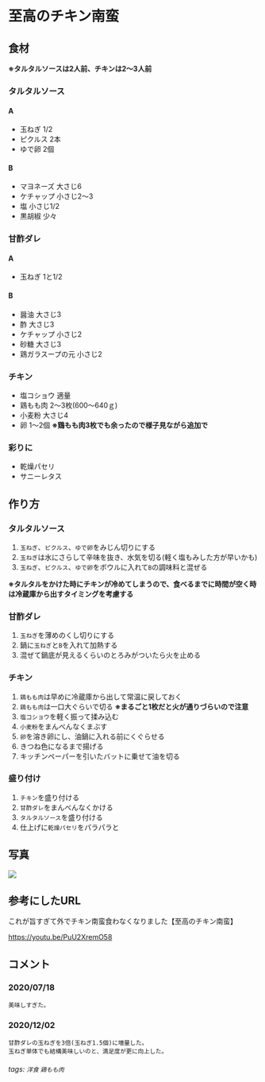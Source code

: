# 至高のチキン南蛮

## 食材

**※タルタルソースは2人前、チキンは2〜3人前**

### タルタルソース

#### A

* 玉ねぎ 1/2
* ピクルス 2本
* ゆで卵 2個

#### B

* マヨネーズ 大さじ6
* ケチャップ 小さじ2〜3
* 塩 小さじ1/2
* 黒胡椒 少々

### 甘酢ダレ

#### A

* 玉ねぎ 1と1/2

#### B

* 醤油 大さじ3
* 酢 大さじ3
* ケチャップ 小さじ2
* 砂糖 大さじ3
* 鶏ガラスープの元 小さじ2

### チキン

* 塩コショウ 適量
* 鶏もも肉 2〜3枚(600～640ｇ)
* 小麦粉 大さじ4
* 卵 1〜2個 **※鶏もも肉3枚でも余ったので様子見ながら追加で**

### 彩りに

* 乾燥パセリ
* サニーレタス

## 作り方

### タルタルソース

1. `玉ねぎ`、`ピクルス`、`ゆで卵`をみじん切りにする
2. `玉ねぎ`は水にさらして辛味を抜き、水気を切る(軽く塩もみした方が早いかも)
3. `玉ねぎ`、`ピクルス`、`ゆで卵`をボウルに入れて`B`の調味料と混ぜる

**※タルタルをかけた時にチキンが冷めてしまうので、食べるまでに時間が空く時は冷蔵庫から出すタイミングを考慮する**

### 甘酢ダレ

1. `玉ねぎ`を薄めのくし切りにする
2. 鍋に`玉ねぎ`と`B`を入れて加熱する
3. 混ぜて鍋底が見えるくらいのとろみがついたら火を止める

### チキン

1. `鶏もも肉`は早めに冷蔵庫から出して常温に戻しておく
2. `鶏もも肉`は一口大ぐらいで切る **※まるごと1枚だと火が通りづらいので注意**
3. `塩コショウ`を軽く振って揉み込む
4. `小麦粉`をまんべんなくまぶす
5. `卵`を溶き卵にし、油鍋に入れる前にくぐらせる
6. きつね色になるまで揚げる
7. キッチンペーパーを引いたバットに乗せて油を切る

### 盛り付け

1. `チキン`を盛り付ける
2. `甘酢ダレ`をまんべんなくかける
3. `タルタルソース`を盛り付ける
4. 仕上げに`乾燥パセリ`をパラパラと

## 写真

![](https://i.imgur.com/U8LDABQ.jpg)

## 参考にしたURL

これが旨すぎて外でチキン南蛮食わなくなりました【至高のチキン南蛮】

<https://youtu.be/PuU2XremO58>

## コメント

### 2020/07/18

```
美味しすぎた。
```

### 2020/12/02

```
甘酢ダレの玉ねぎを3倍(玉ねぎ1.5個)に増量した。
玉ねぎ単体でも結構美味しいのと、満足度が更に向上した。
```

###### tags: `洋食` `鶏もも肉`